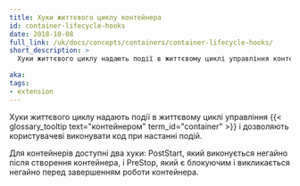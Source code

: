 ```yaml
---
title: Хуки життєвого циклу контейнера
id: container-lifecycle-hooks
date: 2018-10-08
full_link: /uk/docs/concepts/containers/container-lifecycle-hooks/
short_description: >
  Хуки життєвого циклу надають події в життєвому циклі управління контейнером і дозволяють користувачеві виконувати код при настанні подій.

aka:
tags:
- extension
---
```


Хуки життєвого циклу надають події в життєвому циклі управління {{< glossary_tooltip text="контейнером" term_id="container" >}} і дозволяють користувачеві виконувати код при настанні подій.

<!--more-->

Для контейнерів доступні два хуки: PostStart, який виконується негайно після створення контейнера, і PreStop, який є блокуючим і викликається негайно перед завершенням роботи контейнера.
